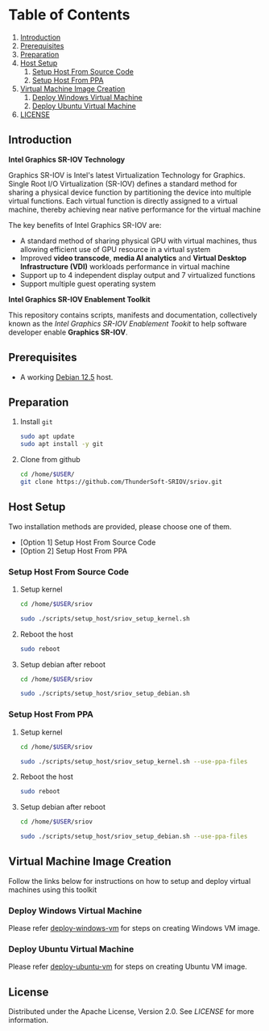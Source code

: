 <!-- TABLE OF CONTENTS -->
# Table of Contents
1. [Introduction](#introduction)
1. [Prerequisites](#prerequisites)
1. [Preparation](#preparation)
1. [Host Setup](#host-setup)
    1. [Setup Host From Source Code](#setup-host-from-source-code)
    1. [Setup Host From PPA](#setup-host-from-ppa)
1. [Virtual Machine Image Creation](#virtual-machine-image-creation)
    1. [Deploy Windows Virtual Machine](#deploy-windows-virtual-machine)
    1. [Deploy Ubuntu Virtual Machine](#deploy-ubuntu-virtual-machine)
1. [LICENSE](#license)

<!-- INSTRUCTION -->
## Introduction

**Intel Graphics SR-IOV Technology**

Graphics SR-IOV is Intel's latest Virtualization Technology for Graphics. Single Root I/O Virtualization (SR-IOV) defines a standard method for sharing a physical device function by partitioning the device into multiple virtual functions. Each virtual function is directly assigned to a virtual machine, thereby achieving near native performance for the virtual machine

The key benefits of Intel Graphics SR-IOV are:
  * A standard method of sharing physical GPU with virtual machines, thus allowing efficient use of GPU resource in a virtual system
  * Improved **video transcode**, **media AI analytics** and **Virtual Desktop Infrastructure (VDI)** workloads performance in virtual machine
  * Support up to 4 independent display output and 7 virtualized functions
  * Support multiple guest operating system

**Intel Graphics SR-IOV Enablement Toolkit**

This repository contains scripts, manifests and documentation, collectively known as the *Intel Graphics SR-IOV Enablement Tookit* to help software developer enable **Graphics SR-IOV**.

<!-- PREREQUISITES -->
## Prerequisites

  * A working [Debian 12.5](https://get.debian.org/images/archive/12.5.0/amd64/iso-dvd/debian-12.5.0-amd64-DVD-1.iso) host.

## Preparation

1. Install `git`

    ```sh
    sudo apt update
    sudo apt install -y git
    ```

2. Clone from github

    ```sh
    cd /home/$USER/
    git clone https://github.com/ThunderSoft-SRIOV/sriov.git
    ```

<!-- HOST SETUP -->
## Host Setup

Two installation methods are provided, please choose one of them.

  * [Option 1] Setup Host From Source Code
  * [Option 2] Setup Host From PPA

### Setup Host From Source Code

1. Setup kernel 

    ```sh
    cd /home/$USER/sriov

    sudo ./scripts/setup_host/sriov_setup_kernel.sh
    ```

2. Reboot the host

    ```sh
    sudo reboot
    ```

3. Setup debian after reboot

    ```sh
    cd /home/$USER/sriov

    sudo ./scripts/setup_host/sriov_setup_debian.sh
    ```

### Setup Host From PPA

1. Setup kernel

    ```sh
    cd /home/$USER/sriov

    sudo ./scripts/setup_host/sriov_setup_kernel.sh --use-ppa-files
    ```

2. Reboot the host

    ```sh
    sudo reboot
    ```

3. Setup debian after reboot

    ```sh
    cd /home/$USER/sriov

    sudo ./scripts/setup_host/sriov_setup_debian.sh --use-ppa-files
    ```

<!-- VIRTUAL MACHINE IMAGE CREATION -->
## Virtual Machine Image Creation

Follow the links below for instructions on how to setup and deploy virtual machines using this toolkit

### Deploy Windows Virtual Machine

Please refer [deploy-windows-vm](docs/deploy-windows-vm.md) for steps on creating Windows VM image.

### Deploy Ubuntu Virtual Machine

Please refer [deploy-ubuntu-vm](docs/deploy-ubuntu-vm.md) for steps on creating Ubuntu VM image.

<!-- LICENSE -->
## License

Distributed under the Apache License, Version 2.0. See *LICENSE* for more information.
